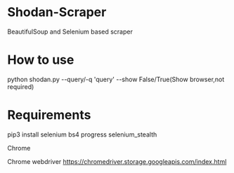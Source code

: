 # Shodan-Scraper
BeautifulSoup and Selenium based scraper
# How to use
python shodan.py --query/-q 'query' --show False/True(Show browser,not required)
# Requirements
pip3 install selenium bs4 progress selenium_stealth

Chrome

Chrome webdriver https://chromedriver.storage.googleapis.com/index.html

